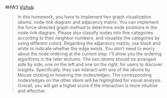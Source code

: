 #HW3
[Vizhub](https://vizhub.com/JasonYeong0821/164e8ce68c4a4bbfbefbb9c4a130fde2 "link")

>In this homework, you have to implement two graph visualization idioms: node-link diagram and adjacency matrix. You can implement the force-directed graph method to determine node positions in the node-link diagram. Please also classify nodes into five categories according to their neighbor numbers, and visualize the categories by using different colors. Regarding the adjacency matrix, use black and white to indicate whether the edge exists.  You don't need to worry about the node ordering at the current step. I'll show you the ordering algorithms in the later lectures. The two idioms should be arranged side by side, one on the left and one on the right, for users to discover insights. Specifically, they can interact with one of the idioms by Mouse clicking or hovering the nodes/edges. The corresponding nodes/edges on the other idiom will be highlighted for visual analysis. Overall, you will get a higher score if the interaction is more intuitive and effective.